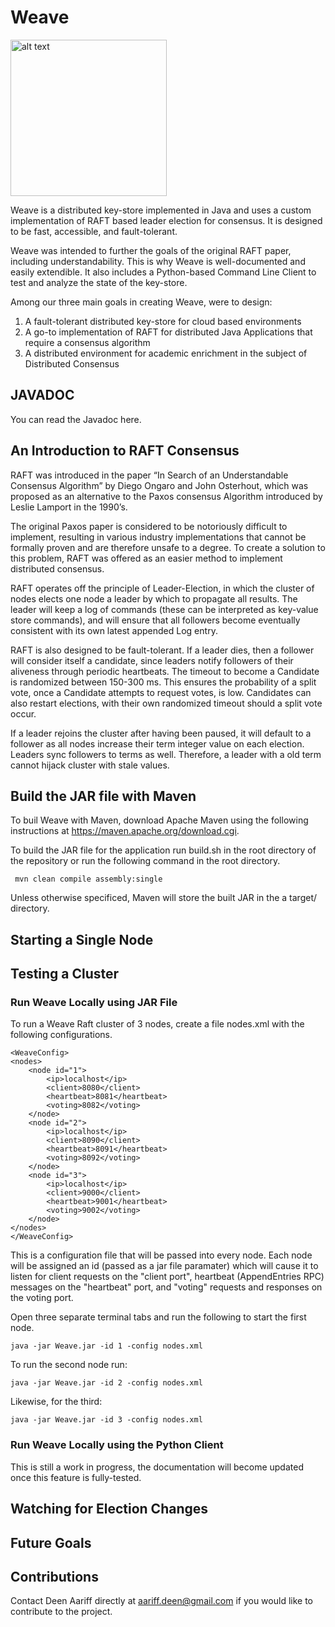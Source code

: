 # Weave

<img src="https://raw.githubusercontent.com/deenaariff/Weave/master/media/Weave.png" alt="alt text" width="250" height="250">

Weave is a distributed key-store implemented in Java and uses a custom implementation of RAFT based leader election for consensus. It is designed to be fast, accessible, and fault-tolerant.

Weave was intended to further the goals of the original RAFT paper, including understandability. This is why Weave is well-documented and easily extendible. It also includes a Python-based Command Line Client to test and analyze the state of the key-store.

Among our three main goals in creating Weave, were to design:

1) A fault-tolerant distributed key-store for cloud based environments 
2) A go-to implementation of RAFT for distributed Java Applications that require a consensus algorithm
3) A distributed environment for academic enrichment in the subject of Distributed Consensus 

## JAVADOC

You can read the Javadoc here.

## An Introduction to RAFT Consensus

RAFT was introduced in the paper “In Search of an Understandable Consensus Algorithm” by Diego Ongaro and John Osterhout, which was proposed as an alternative to the Paxos consensus Algorithm introduced by Leslie Lamport in the 1990’s.

The original Paxos paper is considered to be notoriously difficult to implement, resulting in various industry implementations that cannot be formally proven and are therefore unsafe to a degree. To create a solution to this problem, RAFT was offered as an easier method to implement distributed consensus.

RAFT operates off the principle of Leader-Election, in which the cluster of nodes elects one node a leader by which to propagate all results. The leader will keep a log of commands (these can be interpreted as key-value store commands), and will ensure that all followers become eventually consistent with its own latest appended Log entry.

RAFT is also designed to be fault-tolerant. If a leader dies, then a follower will consider itself a candidate, since leaders notify followers of their aliveness through periodic heartbeats. The timeout to become a Candidate is randomized between 150-300 ms. This ensures the probability of a split vote, once a Candidate attempts to request votes, is low. Candidates can also restart elections, with their own randomized timeout should a split vote occur.

If a leader rejoins the cluster after having been paused, it will default to a follower as all nodes increase their term integer value on each election. Leaders sync followers to terms as well. Therefore, a leader with a old term cannot hijack cluster with stale values. 

## Build the JAR file with Maven

To buil Weave with Maven, download Apache Maven using the following instructions at https://maven.apache.org/download.cgi.

To build the JAR file for the application run build.sh in the root directory of the repository or run the following command in the root directory. 

`` mvn clean compile assembly:single``

Unless otherwise specificed, Maven will store the built JAR in the a target/ directory.

## Starting a Single Node

## Testing a Cluster

### Run Weave Locally using JAR File
To run a Weave Raft cluster of 3 nodes, create a file nodes.xml with the following configurations.

    <WeaveConfig>
    <nodes>
        <node id="1">
            <ip>localhost</ip>
            <client>8080</client>
            <heartbeat>8081</heartbeat>
            <voting>8082</voting>
        </node>
        <node id="2">
            <ip>localhost</ip>
            <client>8090</client>
            <heartbeat>8091</heartbeat>
            <voting>8092</voting>
        </node>
        <node id="3">
            <ip>localhost</ip>
            <client>9000</client>
            <heartbeat>9001</heartbeat>
            <voting>9002</voting>
        </node>
    </nodes>
    </WeaveConfig>

This is a configuration file that will be passed into every node. Each node will be assigned an id (passed as a jar file paramater) which will cause it to listen for client requests on the "client port", heartbeat (AppendEntries RPC) messages on the "heartbeat" port, and "voting" requests and responses on the voting port.

Open three separate terminal tabs and run the following to start the first node.

    java -jar Weave.jar -id 1 -config nodes.xml

To run the second node run:

    java -jar Weave.jar -id 2 -config nodes.xml

Likewise, for the third:

    java -jar Weave.jar -id 3 -config nodes.xml
    
### Run Weave Locally using the Python Client

This is still a work in progress, the documentation will become updated once this feature is fully-tested.

## Watching for Election Changes

## Future Goals

## Contributions

Contact Deen Aariff directly at aariff.deen@gmail.com if you would like to contribute to the project.